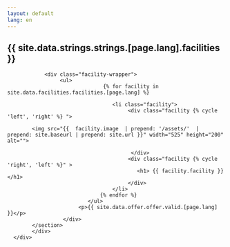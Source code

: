 ```yaml
---
layout: default
lang: en
---
```


<div class="main">
 <div class="content">
    <h2 class="page-title">{{ site.data.strings.strings.[page.lang].facilities }}</h2>
        <section class="facilities">

                <div class="facility-wrapper">      
                     <ul>
                                   {% for facility in  site.data.facilities.facilities.[page.lang] %}
                                   
                                      <li class="facility">
                                           <div class="facility {% cycle 'left', 'right' %} ">
                                            
            <img src="{{  facility.image  | prepend: '/assets/'  | prepend: site.baseurl | prepend: site.url }}" width="525" height="200" alt="">
                                        
                                            </div>
                                           <div class="facility {% cycle 'right', 'left' %}" >
                                              <h1> {{ facility.facility }} </h1>
                                           </div>
                                      </li>                                           
                                  {% endfor %} 
                              </ul>
                           <p>{{ site.data.offer.offer.valid.[page.lang] }}</p>
                      </div>                      
            </section>
            </div>
      </div>